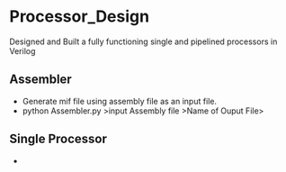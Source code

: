 # Processor_Design
Designed and Built a fully functioning single and pipelined processors in Verilog

## Assembler
- Generate mif file using assembly file as an input file.
- python Assembler.py >input Assembly file >Name of Ouput File>

## Single Processor
- 





